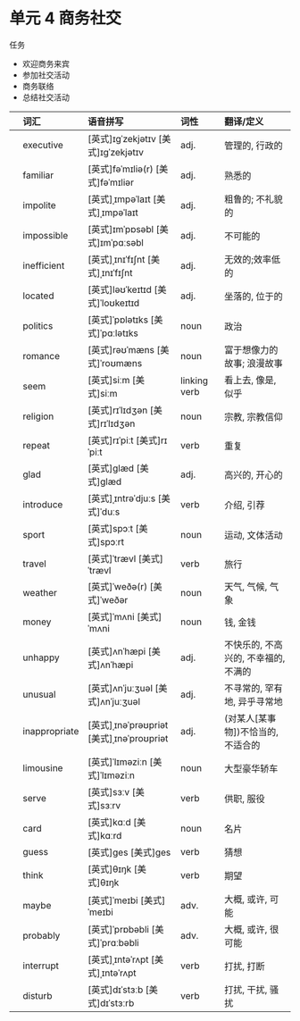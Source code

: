 # **单元** **4** 商务社交

任务

- 欢迎商务来宾
- 参加社交活动
- 商务联络
- 总结社交活动

|      | 词汇          | 语音拼写                                  | 词性         | 翻译/定义                            |
| :--- | :------------ | :---------------------------------------- | :----------- | :----------------------------------- |
|      | executive     | [英式]ɪɡˈzekjətɪv [美式]ɪɡˈzekjətɪv       | adj.         | 管理的, 行政的                       |
|      | familiar      | [英式]fəˈmɪliə(r) [美式]fəˈmɪliər         | adj.         | 熟悉的                               |
|      | impolite      | [英式]ˌɪmpəˈlaɪt [美式]ˌɪmpəˈlaɪt         | adj.         | 粗鲁的; 不礼貌的                     |
|      | impossible    | [英式]ɪmˈpɒsəbl [美式]ɪmˈpɑːsəbl          | adj.         | 不可能的                             |
|      | inefficient   | [英式]ˌɪnɪˈfɪʃnt [美式]ˌɪnɪˈfɪʃnt         | adj.         | 无效的;效率低的                      |
|      | located       | [英式]ləʊˈkeɪtɪd [美式]ˈloʊkeɪtɪd         | adj.         | 坐落的, 位于的                       |
|      | politics      | [英式]ˈpɒlətɪks [美式]ˈpɑːlətɪks          | noun         | 政治                                 |
|      | romance       | [英式]rəʊˈmæns [美式]ˈroʊmæns             | noun         | 富于想像力的故事; 浪漫故事           |
|      | seem          | [英式]siːm [美式]siːm                     | linking verb | 看上去, 像是, 似乎                   |
|      | religion      | [英式]rɪˈlɪdʒən [美式]rɪˈlɪdʒən           | noun         | 宗教, 宗教信仰                       |
|      | repeat        | [英式]rɪˈpiːt [美式]rɪˈpiːt               | verb         | 重复                                 |
|      | glad          | [英式]ɡlæd [美式]ɡlæd                     | adj.         | 高兴的, 开心的                       |
|      | introduce     | [英式]ˌɪntrəˈdjuːs [美式]ˈduːs            | verb         | 介绍, 引荐                           |
|      | sport         | [英式]spɔːt [美式]spɔːrt                  | noun         | 运动, 文体活动                       |
|      | travel        | [英式]ˈtrævl [美式]ˈtrævl                 | verb         | 旅行                                 |
|      | weather       | [英式]ˈweðə(r) [美式]ˈweðər               | noun         | 天气, 气候, 气象                     |
|      | money         | [英式]ˈmʌni [美式]ˈmʌni                   | noun         | 钱, 金钱                             |
|      | unhappy       | [英式]ʌnˈhæpi [美式]ʌnˈhæpi               | adj.         | 不快乐的, 不高兴的, 不幸福的, 不满的 |
|      | unusual       | [英式]ʌnˈjuːʒuəl [美式]ʌnˈjuːʒuəl         | adj.         | 不寻常的, 罕有地, 异乎寻常地         |
|      | inappropriate | [英式]ˌɪnəˈprəʊpriət [美式]ˌɪnəˈproʊpriət | adj.         | (对某人[某事物])不恰当的, 不适合的   |
|      | limousine     | [英式]ˈlɪməziːn [美式]ˈlɪməziːn           | noun         | 大型豪华轿车                         |
|      | serve         | [英式]sɜːv [美式]sɜːrv                    | verb         | 供职, 服役                           |
|      | card          | [英式]kɑːd [美式]kɑːrd                    | noun         | 名片                                 |
|      | guess         | [英式]ɡes [美式]ɡes                       | verb         | 猜想                                 |
|      | think         | [英式]θɪŋk [美式]θɪŋk                     | verb         | 期望                                 |
|      | maybe         | [英式]ˈmeɪbi [美式]ˈmeɪbi                 | adv.         | 大概, 或许, 可能                     |
|      | probably      | [英式]ˈprɒbəbli [美式]ˈprɑːbəbli          | adv.         | 大概, 或许, 很可能                   |
|      | interrupt     | [英式]ˌɪntəˈrʌpt [美式]ˌɪntəˈrʌpt         | verb         | 打扰, 打断                           |
|      | disturb       | [英式]dɪˈstɜːb [美式]dɪˈstɜːrb            | verb         | 打扰, 干扰, 骚扰                     |
